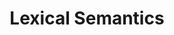 ---
word: "true"

title: "Lexical Semantics"

categories: ['']

tags: ['Lexical', 'Semantics']

arwords: 'الدلالات المعجمية'

arexps: []

enwords: ['Lexical Semantics']

enexps: []

arlexicons: 'د'

enlexicons: 'L'

authors: ['Ruqayya Roshdy']

translators: ['']

citations: 'مقدمة في حوسبة اللغة العربية'

sources: 'مركز الملك عبدالله بن عبدالعزيز الدولي لخدمة اللغة العربية'

slug: ""
---